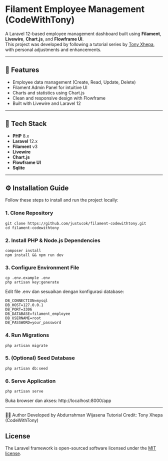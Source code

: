 # Filament Employee Management (CodeWithTony)

A Laravel 12-based employee management dashboard built using **Filament**, **Livewire**, **Chart.js**, and **Flowframe UI**.  
This project was developed by following a tutorial series by [Tony Xhepa](https://www.youtube.com/@tonyxhepaofficial), with personal adjustments and enhancements.

---

## 🚀 Features

- Employee data management (Create, Read, Update, Delete)
- Filament Admin Panel for intuitive UI
- Charts and statistics using Chart.js
- Clean and responsive design with Flowframe
- Built with Livewire and Laravel 12

---

## 🧰 Tech Stack

- **PHP** 8.x
- **Laravel** 12.x
- **Filament** v3
- **Livewire**
- **Chart.js**
- **Flowframe UI**
- **Sqlite** 

---

## ⚙️ Installation Guide

Follow these steps to install and run the project locally:

### 1. Clone Repository
```
git clone https://github.com/justucok/filament-codewithtony.git
cd filament-codewithtony
```

### 2. Install PHP & Node.js Dependencies
```
composer install
npm install && npm run dev
```

### 3. Configure Environment File
```
cp .env.example .env
php artisan key:generate
```

Edit file .env dan sesuaikan dengan konfigurasi database:

```
DB_CONNECTION=mysql
DB_HOST=127.0.0.1
DB_PORT=3306
DB_DATABASE=filament_employee
DB_USERNAME=root
DB_PASSWORD=your_password
```

### 4. Run Migrations
```
php artisan migrate
```

### 5. (Optional) Seed Database
```
php artisan db:seed
```

### 6. Serve Application
```
php artisan serve
```
Buka browser dan akses: http://localhost:8000/app

---

👨‍💻 Author
Developed by Abdurrahman Wijasena
Tutorial Credit: Tony Xhepa (CodeWithTony)

## License

The Laravel framework is open-sourced software licensed under the [MIT license](https://opensource.org/licenses/MIT).
